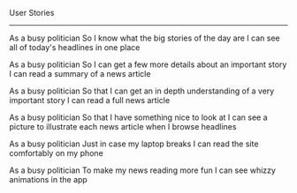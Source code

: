 User Stories
___________

As a busy politician
So I know what the big stories of the day are
I can see all of today's headlines in one place

As a busy politician
So I can get a few more details about an important story
I can read a summary of a news article

As a busy politician
So that I can get an in depth understanding of a very important story
I can read a full news article

As a busy politician
So that I have something nice to look at
I can see a picture to illustrate each news article when I browse headlines

As a busy politician
Just in case my laptop breaks
I can read the site comfortably on my phone

As a busy politician
To make my news reading more fun
I can see whizzy animations in the app
